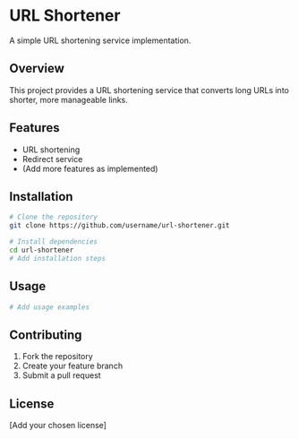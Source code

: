 # URL Shortener

A simple URL shortening service implementation.

## Overview

This project provides a URL shortening service that converts long URLs into shorter, more manageable links.

## Features

- URL shortening
- Redirect service
- (Add more features as implemented)

## Installation

```bash
# Clone the repository
git clone https://github.com/username/url-shortener.git

# Install dependencies
cd url-shortener
# Add installation steps
```

## Usage

```bash
# Add usage examples
```

## Contributing

1. Fork the repository
2. Create your feature branch
3. Submit a pull request

## License

[Add your chosen license]

